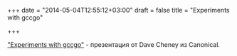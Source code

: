 +++
date = "2014-05-04T12:55:12+03:00"
draft = false
title = "Experiments with gccgo"

+++

<p><a href="http://go-talks.appspot.com/github.com/davecheney/gosyd/gccgo.slide#1">&quot;Experiments with gccgo&quot;</a> - презентация от&nbsp;Dave Cheney из&nbsp;Canonical.</p>

